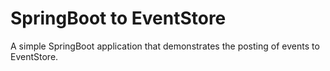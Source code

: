 # SpringBoot to EventStore

A simple SpringBoot application that demonstrates the posting of events to EventStore.

